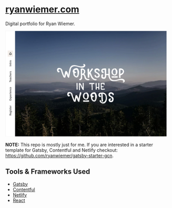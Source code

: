
# [ryanwiemer.com](https://www.ryanwiemer.com)
Digital portfolio for Ryan Wiemer.

![screenshot](screenshot.jpg "screenshot")

**NOTE:** This repo is mostly just for me. If you are interested in a starter template for Gatsby, Contentful and Netlify checkout: https://github.com/ryanwiemer/gatsby-starter-gcn.

## Tools & Frameworks Used
* [Gatsby](https://www.gatsbyjs.org/)
* [Contentful](https://www.contentful.com/)
* [Netlify](https://www.netlify.com/)
* [React](https://reactjs.org/)
